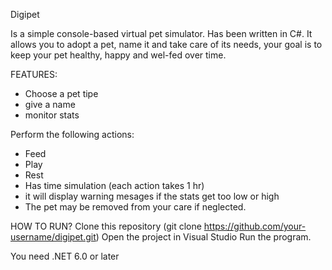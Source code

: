 Digipet

Is a simple console-based virtual pet simulator. Has been written in C#.
It allows you to adopt a pet, name it and take care of its needs, your goal is to keep your pet healthy, happy and wel-fed over time.

FEATURES:

- Choose a pet tipe
- give a name
- monitor stats

Perform the following actions:
- Feed
- Play
- Rest
- Has time simulation (each action takes 1 hr)
- it will display warning mesages if the stats get too low or high
- The pet may be removed from your care if neglected.

HOW TO RUN?
Clone this repository (git clone https://github.com/your-username/digipet.git)
Open the project in Visual Studio 
Run the program.

You need .NET 6.0 or later
